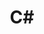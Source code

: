 ---
layout: list
type: category
title: C#
slug: c#
sidebar: false
order: 3
description: >
  All posts about C# Language
---